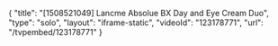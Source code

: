 {
    "title": "[1508521049] Lancme Absolue BX Day and Eye Cream Duo",
    "type": "solo",
    "layout": "iframe-static",
    "videoId": "123178771",
    "url": "\/tvpembed\/123178771"
}